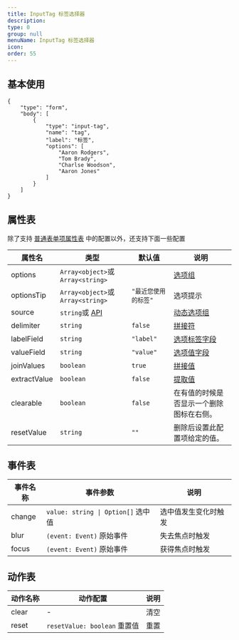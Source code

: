 ```yaml
---
title: InputTag 标签选择器
description:
type: 0
group: null
menuName: InputTag 标签选择器
icon:
order: 55
---
```


## 基本使用

```schema: scope="body"
{
    "type": "form",
    "body": [
        {
            "type": "input-tag",
            "name": "tag",
            "label": "标签",
            "options": [
                "Aaron Rodgers",
                "Tom Brady",
                "Charlse Woodson",
                "Aaron Jones"
            ]
        }
    ]
}
```

## 属性表

除了支持 [普通表单项属性表](./formitem#%E5%B1%9E%E6%80%A7%E8%A1%A8) 中的配置以外，还支持下面一些配置

| 属性名       | 类型                                      | 默认值               | 说明                                                                                        |
| ------------ | ----------------------------------------- | -------------------- | ------------------------------------------------------------------------------------------- |
| options      | `Array<object>`或`Array<string>`          |                      | [选项组](./options#%E9%9D%99%E6%80%81%E9%80%89%E9%A1%B9%E7%BB%84-options)                   |
| optionsTip   | `Array<object>`或`Array<string>`          | `"最近您使用的标签"` | 选项提示                                                                                    |
| source       | `string`或 [API](../../../docs/types/api) |                      | [动态选项组](./options#%E5%8A%A8%E6%80%81%E9%80%89%E9%A1%B9%E7%BB%84-source)                |
| delimiter    | `string`                                  | `false`              | [拼接符](./options#%E6%8B%BC%E6%8E%A5%E7%AC%A6-delimiter)                                   |
| labelField   | `string`                                  | `"label"`            | [选项标签字段](./options#%E9%80%89%E9%A1%B9%E6%A0%87%E7%AD%BE%E5%AD%97%E6%AE%B5-labelfield) |
| valueField   | `string`                                  | `"value"`            | [选项值字段](./options#%E9%80%89%E9%A1%B9%E5%80%BC%E5%AD%97%E6%AE%B5-valuefield)            |
| joinValues   | `boolean`                                 | `true`               | [拼接值](./options#%E6%8B%BC%E6%8E%A5%E5%80%BC-joinvalues)                                  |
| extractValue | `boolean`                                 | `false`              | [提取值](./options#%E6%8F%90%E5%8F%96%E5%A4%9A%E9%80%89%E5%80%BC-extractvalue)              |
| clearable    | `boolean`                                 | `false`              | 在有值的时候是否显示一个删除图标在右侧。                                                    |
| resetValue   | `string`                                  | `""`                 | 删除后设置此配置项给定的值。                                                                |

## 事件表

| 事件名称 | 事件参数                                                                                           | 说明 |
| -------- | -------------------------------------------------------------------------------------------------- | ---- |
| change    |  `value: string \| Option[]` 选中值 | 选中值发生变化时触发 |
| blur    |  `(event: Event)` 原始事件 | 失去焦点时触发 |
| focus    |  `(event: Event)` 原始事件 | 获得焦点时触发 |

## 动作表

| 动作名称 | 动作配置                                                                                           | 说明 |
| -------- | -------------------------------------------------------------------------------------------------- | ---- |
| clear    |  - | 清空 |
| reset    |  `resetValue: boolean` 重置值 | 重置 |
